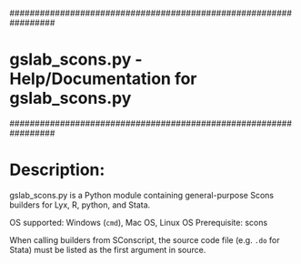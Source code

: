 #################################################################
#  gslab_scons.py - Help/Documentation for gslab_scons.py       #
#################################################################

# Description:
gslab_scons.py is a Python module containing general-purpose Scons builders for Lyx, 
R, python, and Stata.

OS supported: Windows (`cmd`), Mac OS, Linux OS
Prerequisite: scons 

When calling builders from SConscript, the source code file (e.g. `.do` for Stata) 
must be listed as the first argument in source.

